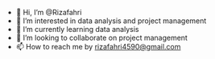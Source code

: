 - 👋 Hi, I’m @Rizafahri
- 👀 I’m interested in data analysis and project management
- 🌱 I’m currently learning data analysis
- 💞️ I’m looking to collaborate on project management
- 📫 How to reach me by rizafahri4590@gmail.com

<!---
Rizafahri/Rizafahri is a ✨ special ✨ repository because its `README.md` (this file) appears on your GitHub profile.
You can click the Preview link to take a look at your changes.
--->
